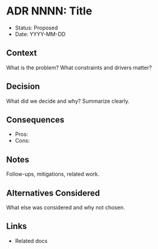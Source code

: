 # ADR NNNN: Title

- Status: Proposed
- Date: YYYY-MM-DD

## Context
What is the problem? What constraints and drivers matter?

## Decision
What did we decide and why? Summarize clearly.

## Consequences
- Pros:
- Cons:

## Notes
Follow-ups, mitigations, related work.

## Alternatives Considered
What else was considered and why not chosen.

## Links
- Related docs

